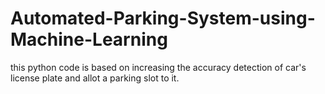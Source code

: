 # Automated-Parking-System-using-Machine-Learning
this python code is based on increasing the accuracy detection of car's license plate and allot a parking slot to it. 
